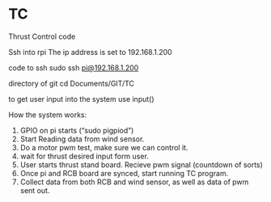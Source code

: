# TC
Thrust Control code

Ssh into rpi
The ip address is set to 192.168.1.200

code to ssh
sudo ssh pi@192.168.1.200

directory of git
cd Documents/GIT/TC

to get user input into the system use input()


How the system works:
1. GPIO on pi starts (“sudo pigpiod”)
2. Start Reading data from wind sensor.
3. Do a motor pwm test, make sure we can control it.
4. wait for thrust desired input form user.
5. User starts thrust stand board. Recieve pwm signal (countdown of sorts)
6. Once pi and RCB board are synced, start running TC program.
7. Collect data from both RCB and wind sensor, as well as data of pwm sent out.
